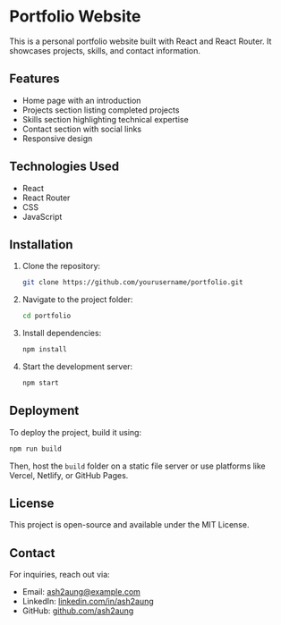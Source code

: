 # Portfolio Website

This is a personal portfolio website built with React and React Router. It showcases projects, skills, and contact information.

## Features
- Home page with an introduction
- Projects section listing completed projects
- Skills section highlighting technical expertise
- Contact section with social links
- Responsive design

## Technologies Used
- React
- React Router
- CSS
- JavaScript

## Installation
1. Clone the repository:
   ```sh
   git clone https://github.com/yourusername/portfolio.git
   ```
2. Navigate to the project folder:
   ```sh
   cd portfolio
   ```
3. Install dependencies:
   ```sh
   npm install
   ```
4. Start the development server:
   ```sh
   npm start
   ```

## Deployment
To deploy the project, build it using:
```sh
npm run build
```
Then, host the `build` folder on a static file server or use platforms like Vercel, Netlify, or GitHub Pages.

## License
This project is open-source and available under the MIT License.

## Contact
For inquiries, reach out via:
- Email: ash2aung@example.com
- LinkedIn: [linkedin.com/in/ash2aung](https://linkedin.com/in/ash2aung)
- GitHub: [github.com/ash2aung](https://github.com/ash2aung)

